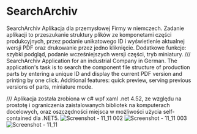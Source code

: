 # SearchArchiv
SearchArchiv Aplikacja dla przemysłowej Firmy w niemczech. Zadanie aplikacji to przeszukanie struktury plików ze komponetami części produkcyjnych,
przez podanie unikatowego ID i wyświetlenie aktualnej wersji PDF oraz drukowanie przez jedno kliknięcie. Dodatkowe funkcje: szybki podgląd,
podanie wcześniejszych wersji części, tryb miniatury. 
/// 
SearchArchiv Application for an industrial Company in German. The application's task is to search the component file structure of production parts 
by entering a unique ID and display the current PDF version and printing by one click.
Additional features: quick preview, serving previous versions of parts, miniature mode.

///
Aplikacja została zrobiona w c# wpf xaml .net 4.52, ze względu na prostotę i ograniczenia zaistalowanych bibliotek na komputerach docelowych,
oraz oszczędności miejsca w możliwości użycia self-contained dla .NET5.
![Screenshot - 11_11 002](https://user-images.githubusercontent.com/55595642/141351899-4dd1df1c-e7b9-4103-9682-256b579b212d.png)
![Screenshot - 11_11 003](https://user-images.githubusercontent.com/55595642/141351919-e5854b79-599f-4c34-923d-68bee304cba3.png)
![Screenshot - 11_11](https://user-images.githubusercontent.com/55595642/141351939-27870972-ca37-4314-802b-374246f7b38e.png)
